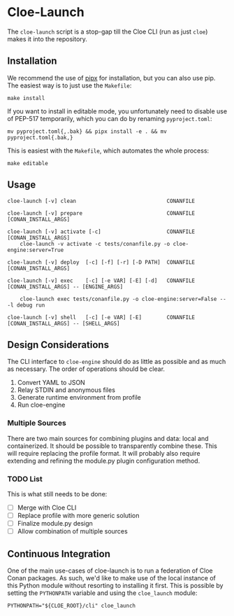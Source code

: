 # Cloe-Launch

The `cloe-launch` script is a stop-gap till the Cloe CLI (run as just `cloe`)
makes it into the repository.

## Installation

We recommend the use of [pipx][1] for installation, but you can also use
pip. The easiest way is to just use the `Makefile`:
```
make install
```
If you want to install in editable mode, you unfortunately need to disable
use of PEP-517 temporarily, which you can do by renaming `pyproject.toml`:
```
mv pyproject.toml{,.bak} && pipx install -e . && mv pyproject.toml{.bak,}
```
This is easiest with the `Makefile`, which automates the whole process:
```
make editable
```

## Usage

<!-- TODO: Update this usage! -->
```
cloe-launch [-v] clean                             CONANFILE

cloe-launch [-v] prepare                           CONANFILE [CONAN_INSTALL_ARGS]

cloe-launch [-v] activate [-c]                     CONANFILE [CONAN_INSTALL_ARGS]
    cloe-launch -v activate -c tests/conanfile.py -o cloe-engine:server=True

cloe-launch [-v] deploy  [-c] [-f] [-r] [-D PATH]  CONANFILE [CONAN_INSTALL_ARGS]

cloe-launch [-v] exec    [-c] [-e VAR] [-E] [-d]   CONANFILE [CONAN_INSTALL_ARGS] -- [ENGINE_ARGS]

    cloe-launch exec tests/conanfile.py -o cloe-engine:server=False -- -l debug run

cloe-launch [-v] shell   [-c] [-e VAR] [-E]        CONANFILE [CONAN_INSTALL_ARGS] -- [SHELL_ARGS]

```

## Design Considerations

The CLI interface to `cloe-engine` should do as little as possible and as much
as necessary. The order of operations should be clear.

  1. Convert YAML to JSON
  2. Relay STDIN and anonymous files
  3. Generate runtime environment from profile
  4. Run cloe-engine

### Multiple Sources

There are two main sources for combining plugins and data: local and
containerized. It should be possible to transparently combine these. This will
require replacing the profile format. It will probably also require extending
and refining the module.py plugin configuration method.

### TODO List

This is what still needs to be done:

 - [ ] Merge with Cloe CLI
 - [ ] Replace profile with more generic solution
 - [ ] Finalize module.py design
 - [ ] Allow combination of multiple sources

## Continuous Integration

One of the main use-cases of cloe-launch is to run a federation of Cloe Conan
packages. As such, we'd like to make use of the local instance of this Python
module without resorting to installing it first. This is possible by setting
the `PYTHONPATH` variable and using the `cloe_launch` module:

    PYTHONPATH="${CLOE_ROOT}/cli" cloe_launch

[1]: https://pipxproject.github.io/pipx/
